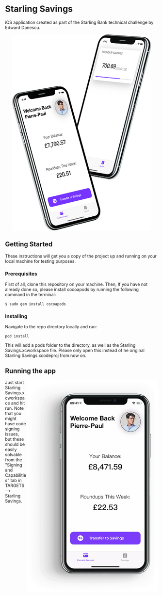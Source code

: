 # Starling Savings

iOS application created as part of the Starling Bank technical challenge by Edward Danescu.

<p align="center">
  <img width="460" height="648" src="img/iPhones.png">
</p>

## Getting Started

These instructions will get you a copy of the project up and running on your local machine for testing purposes.

### Prerequisites

First of all, clone this repository on your machine.
Then, If you have not already done so, please install cocoapods by running the following command in the terminal:

```
$ sudo gem install cocoapods
```

### Installing

Navigate to the repo directory locally and run:

```
pod install
```

This will add a pods folder to the directory, as well as the Starling Savings.xcworkspace file. Please only open this instead of he original Starling Savings.xcodeproj from now on.

## Running the app

<img align="right" width="433" height="700" src="img/Animation.gif">

Just start Starling Savings.xcworkspace and hit run. Note that you might have code signing issues, but these should be easily solvable from the "Signing and Capabilities" tab in TARGETS --> Starling Savings.

